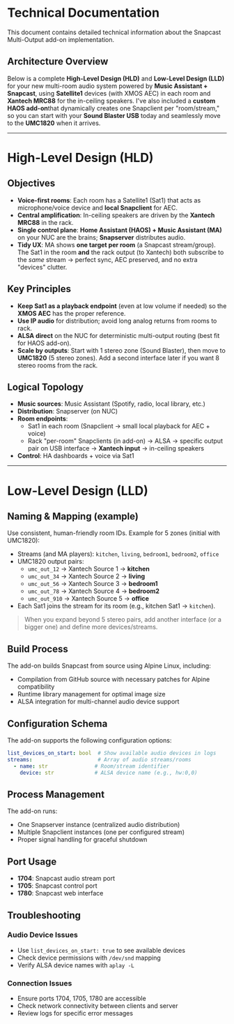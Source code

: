 # Technical Documentation

This document contains detailed technical information about the Snapcast Multi-Output add-on implementation.

## Architecture Overview

Below is a complete **High-Level Design (HLD)** and **Low-Level Design (LLD)** for your new multi-room audio system powered by **Music Assistant + Snapcast**, using **Satellite1** devices (with XMOS AEC) in each room and **Xantech MRC88** for the in-ceiling speakers. I've also included a **custom HAOS add-on**that dynamically creates one Snapclient per "room/stream," so you can start with your **Sound Blaster USB** today and seamlessly move to the **UMC1820** when it arrives.

---

# High-Level Design (HLD)

## Objectives

- **Voice-first rooms**: Each room has a Satellite1 (Sat1) that acts as microphone/voice device and **local Snapclient** for AEC.
- **Central amplification**: In-ceiling speakers are driven by the **Xantech MRC88** in the rack.
- **Single control plane**: **Home Assistant (HAOS) + Music Assistant (MA)** on your NUC are the brains; **Snapserver** distributes audio.
- **Tidy UX**: MA shows **one target per room** (a Snapcast stream/group). The Sat1 in the room **and** the rack output (to Xantech) both subscribe to the *same* stream → perfect sync, AEC preserved, and no extra "devices" clutter.

## Key Principles

- **Keep Sat1 as a playback endpoint** (even at low volume if needed) so the **XMOS AEC** has the proper reference.
- **Use IP audio** for distribution; avoid long analog returns from rooms to rack.
- **ALSA direct** on the NUC for deterministic multi-output routing (best fit for HAOS add-on).
- **Scale by outputs**: Start with 1 stereo zone (Sound Blaster), then move to **UMC1820** (5 stereo zones). Add a second interface later if you want 8 stereo rooms from the rack.

## Logical Topology

- **Music sources**: Music Assistant (Spotify, radio, local library, etc.)
- **Distribution**: Snapserver (on NUC)
- **Room endpoints**:
    - Sat1 in each room (Snapclient → small local playback for AEC + voice)
    - Rack "per-room" Snapclients (in add-on) → ALSA → specific output pair on USB interface → **Xantech input** → in-ceiling speakers
- **Control**: HA dashboards + voice via Sat1

---

# Low-Level Design (LLD)

## Naming & Mapping (example)

Use consistent, human-friendly room IDs. Example for 5 zones (initial with UMC1820):

- Streams (and MA players): `kitchen`, `living`, `bedroom1`, `bedroom2`, `office`
- UMC1820 output pairs:
    - `umc_out_12` → Xantech Source 1 → **kitchen**
    - `umc_out_34` → Xantech Source 2 → **living**
    - `umc_out_56` → Xantech Source 3 → **bedroom1**
    - `umc_out_78` → Xantech Source 4 → **bedroom2**
    - `umc_out_910` → Xantech Source 5 → **office**
- Each Sat1 joins the stream for its room (e.g., kitchen Sat1 → `kitchen`).

> When you expand beyond 5 stereo pairs, add another interface (or a bigger one) and define more devices/streams.

## Build Process

The add-on builds Snapcast from source using Alpine Linux, including:

- Compilation from GitHub source with necessary patches for Alpine compatibility
- Runtime library management for optimal image size
- ALSA integration for multi-channel audio device support

## Configuration Schema

The add-on supports the following configuration options:

```yaml
list_devices_on_start: bool  # Show available audio devices in logs
streams:                     # Array of audio streams/rooms
  - name: str               # Room/stream identifier
    device: str             # ALSA device name (e.g., hw:0,0)
```

## Process Management

The add-on runs:
- One Snapserver instance (centralized audio distribution)
- Multiple Snapclient instances (one per configured stream)
- Proper signal handling for graceful shutdown

## Port Usage

- **1704**: Snapcast audio stream port
- **1705**: Snapcast control port  
- **1780**: Snapcast web interface

## Troubleshooting

### Audio Device Issues
- Use `list_devices_on_start: true` to see available devices
- Check device permissions with `/dev/snd` mapping
- Verify ALSA device names with `aplay -L`

### Connection Issues
- Ensure ports 1704, 1705, 1780 are accessible
- Check network connectivity between clients and server
- Review logs for specific error messages